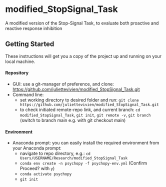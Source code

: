 # modified_StopSignal_Task
 A modified version of the Stop-Signal Task, to evaluate both proactive and reactive response inhibition


## Getting Started

These instructions will get you a copy of the project up and running on your local machine. 

#### Repository
* GUI: use a git-manager of preference, and clone: https://github.com/juliettevivien/modified_StopSignal_Task.git
* Command line:
    - set working directory to desired folder and run: ```git clone https://github.com/juliettevivien/modified_StopSignal_Task.git```
    - to check initiated remote-repo link, and current branch: ```cd modified_StopSignal_Task```, ```git init```, ```git remote -v```, ```git branch``` (switch to branch main e.g. with git checkout main)

#### Environment
* Anaconda prompt: you can easily install the required environment from your Anaconda prompt:
    - navigate to repo directory, e.g.: ```cd Users/USERNAME/Research/modified_StopSignal_Task```
    - ```conda env create -n psychopy -f psychopy-env.yml``` (Confirm Proceed? with ```y```)
    - ```conda activate psychopy```
    - ```git init```